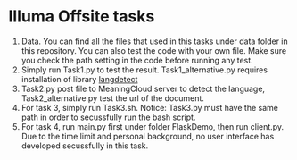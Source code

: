 # Illuma Offsite tasks
1. Data. You can find all the files that used in this tasks under data folder in this repository. You can also test the code with your own file. Make sure you check the path setting in the code before running any test. 
2. Simply run Task1.py to test the result. Task1_alternative.py requires installation of library [langdetect](https://pypi.python.org/pypi/langdetect?)
3. Task2.py post file to MeaningCloud server to detect the language, Task2_alternative.py test the url of the document.
4. For task 3, simply run Task3.sh. Notice: Task3.py must have the same path in order to secussfully run the bash script.
5. For task 4, run main.py first under folder FlaskDemo, then  run client.py. Due to the time limit and personal background, no user interface has developed secussfully in this task.
